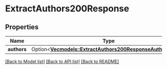 # ExtractAuthors200Response

## Properties

Name | Type | Description | Notes
------------ | ------------- | ------------- | -------------
**authors** | Option<[**Vec<models::ExtractAuthors200ResponseAuthorsInner>**](extractAuthors_200_response_authors_inner.md)> |  | [optional]

[[Back to Model list]](../README.md#documentation-for-models) [[Back to API list]](../README.md#documentation-for-api-endpoints) [[Back to README]](../README.md)


